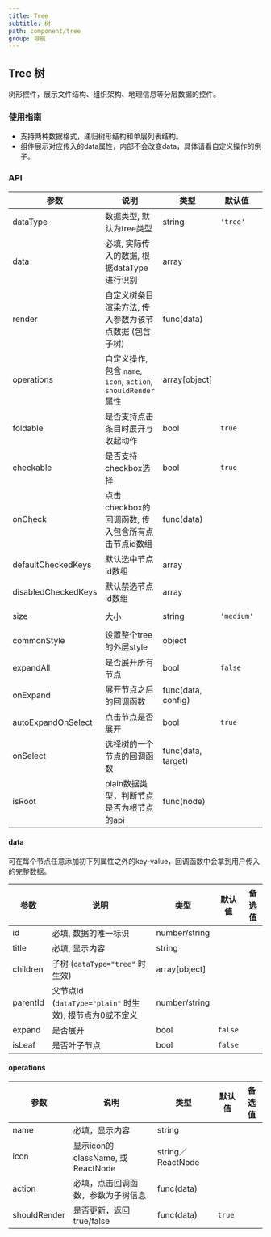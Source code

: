 ```yaml
---
title: Tree
subtitle: 树
path: component/tree
group: 导航
---
```


## Tree 树

树形控件，展示文件结构、组织架构、地理信息等分层数据的控件。

### 使用指南

-  支持两种数据格式，递归树形结构和单层列表结构。
-  组件展示对应传入的data属性，内部不会改变data，具体请看自定义操作的例子。

### API

| 参数                 | 说明                                                        | 类型                 | 默认值     | 备选值                |
| ------------------- | ------------------------------------------------------------| ------------------- | ---------- | -------------------- |
| dataType            | 数据类型, 默认为tree类型                                       | string             | `'tree'`   | `'plain'`            |
| data                | 必填, 实际传入的数据, 根据dataType进行识别                       | array              |            |                      |
| render              | 自定义树条目渲染方法, 传入参数为该节点数据 (包含子树)              | func(data)         |            |                      |
| operations          | 自定义操作, 包含 `name`, `icon`, `action`, `shouldRender` 属性 | array[object]      |            |                      |
| foldable            | 是否支持点击条目时展开与收起动作                                 | bool               | `true`     |                      |
| checkable           | 是否支持checkbox选择                                          | bool               | `true`     |                      |
| onCheck             | 点击checkbox的回调函数, 传入包含所有点击节点id数组                | func(data)         |            |                      |
| defaultCheckedKeys  | 默认选中节点id数组                                            | array              |             |                      |
| disabledCheckedKeys | 默认禁选节点id数组                                            | array              |             |                      |
| size                | 大小                                                         | string             | `'medium'` | `'small'`, `'large'` |
| commonStyle         | 设置整个tree的外层style                                       | object             |             |                      |
| expandAll           | 是否展开所有节点                                              | bool               | `false`     |                      |
| onExpand            | 展开节点之后的回调函数                                         | func(data, config) |             |                      |
| autoExpandOnSelect  | 点击节点是否展开                                              | bool               | `true`      |                      |
| onSelect            | 选择树的一个节点的回调函数                                      | func(data, target) |            |                      |
| isRoot              | plain数据类型，判断节点是否为根节点的api                         | func(node)         |            |                      |

#### data

可在每个节点任意添加初下列属性之外的key-value，回调函数中会拿到用户传入的完整数据。

| 参数      | 说明                                                | 类型           | 默认值   | 备选值 |
| -------- | --------------------------------------------------- | ------------- | ------- |--------|
| id       | 必填, 数据的唯一标识                                   | number/string |         |       |
| title    | 必填, 显示内容                                        | string        |         |       |
| children | 子树 (`dataType="tree"` 时生效)                       | array[object] |         |       |
| parentId | 父节点Id (`dataType="plain"` 时生效), 根节点为0或不定义 | number/string |         |       |
| expand   | 是否展开                                             | bool          | `false` |       |
| isLeaf   | 是否叶子节点                                          | bool          | `false` |       |

#### operations

| 参数           | 说明                            | 类型              |  默认值   | 备选值 |
| ------------ | -------------------------------- | ----------------- | ------- |--------|
| name         | 必填，显示内容                     | string            |         |        |
| icon         | 显示icon的className, 或ReactNode  | string／ReactNode  |         |       |
| action       | 必填，点击回调函数，参数为子树信息    | func(data)        |         |        |
| shouldRender | 是否更新，返回true/false           | func(data)        | `true`  |        |
